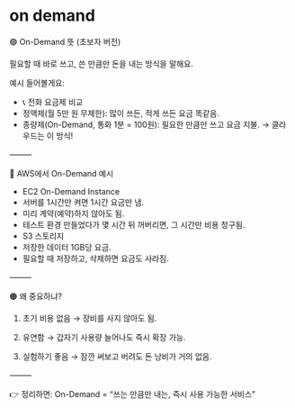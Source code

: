 # on demand

🟢 On-Demand 뜻 (초보자 버전)

필요할 때 바로 쓰고, 쓴 만큼만 돈을 내는 방식을 말해요.

예시 들어볼게요:

- 📞 전화 요금제 비교
- 정액제(월 5만 원 무제한): 많이 쓰든, 적게 쓰든 요금 똑같음.
- 종량제(On-Demand, 통화 1분 = 100원): 필요한 만큼만 쓰고 요금 지불.
  → 클라우드는 이 방식!

⸻

🔵 AWS에서 On-Demand 예시

- EC2 On-Demand Instance
- 서버를 1시간만 켜면 1시간 요금만 냄.
- 미리 계약(예약)하지 않아도 됨.
- 테스트 환경 만들었다가 몇 시간 뒤 꺼버리면, 그 시간만 비용 청구됨.
- S3 스토리지
- 저장한 데이터 1GB당 요금.
- 필요할 때 저장하고, 삭제하면 요금도 사라짐.

⸻

🟠 왜 중요하냐?

1. 초기 비용 없음 → 장비를 사지 않아도 됨.

2. 유연함 → 갑자기 사용량 늘어나도 즉시 확장 가능.

3. 실험하기 좋음 → 잠깐 써보고 버려도 돈 낭비가 거의 없음.

⸻

👉 정리하면:
On-Demand = “쓰는 만큼만 내는, 즉시 사용 가능한 서비스”
